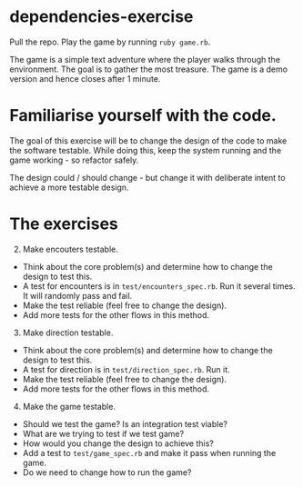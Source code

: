 # dependencies-exercise

Pull the repo.  Play the game by running `ruby game.rb`.

The game is a simple text adventure where the player walks through
the environment.  The goal is to gather the most treasure.  The game
is a demo version and hence closes after 1 minute.

# Familiarise yourself with the code.

The goal of this exercise will be to change the design of the code to
make the software testable.  While doing this, keep the system running
and the game working - so refactor safely.

The design could / should change - but change it with deliberate intent
to achieve a more testable design.

# The exercises

2. Make encouters testable.

- Think about the core problem(s) and determine how to change the design to
  test this.
- A test for encounters is in `test/encounters_spec.rb`.  Run it
  several times.  It will randomly pass and fail.
- Make the test reliable (feel free to change the design).
- Add more tests for the other flows in this method.

3. Make direction testable.

- Think about the core problem(s) and determine how to change the design to
  test this.
- A test for direction is in `test/direction_spec.rb`.  Run it.
- Make the test reliable (feel free to change the design).
- Add more tests for the other flows in this method.

4. Make the game testable.

- Should we test the game?  Is an integration test viable?
- What are we trying to test if we test game?
- How would you change the design to achieve this?
- Add a test to `test/game_spec.rb` and make it pass when running the
  game.
- Do we need to change how to run the game?

